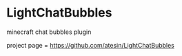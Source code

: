 # LightChatBubbles
minecraft chat bubbles plugin

project page = https://github.com/atesin/LightChatBubbles
